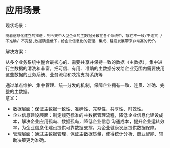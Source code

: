 # 应用场景

现状场景：

    随着信息化建立的推进，到今天中大型企业的主数据分散在各个系统中，存在不一致/不连贯 / 不准确/ 不完整,数据质量低下，给企业信息化的管理、集成、建设发展带来非常高的代价。  

解决方案：

从多个业务系统中整合最核心的、需要共享并保持一致的数据（主数据），集中进行主数据的清洗和丰富，把可信、有用、准确的主数据分发给企业范围内需要使用这些数据的业务系统、业务流程和决策支持系统等

通过单点维护、集中管理、统一分发的机制，保障企业拥有一致、连贯、准确、完整的主数据。  
意义：

* 数据层面：保证主数据一致性、准确性、完整性、共享性、时效性。
* 企业信息建设层面：制定规范标准的主数据管理流程，降低企业信息化建设成本，解决企业应用孤岛、数据孤岛，降低企业信息                   沟通成本，提升企业运转效率，为企业信息化建设提供可靠数据支撑，为企业健康发展提供数据保障。
* 管理层面：通过主数据管理，保证主数据质量，使得统计分析、商业智能、辅助决策更为准确。



